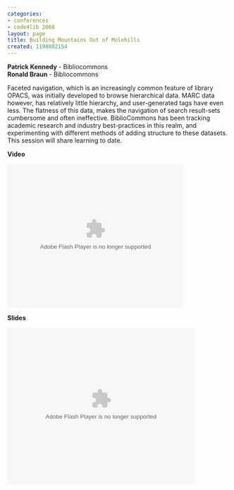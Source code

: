```yaml
---
categories:
- conferences
- code4lib 2008
layout: page
title: Building Mountains Out of Molehills
created: 1198802154
---
```

<b>Patrick Kennedy</b> - Bibliocommons<br />
<b>Ronald Braun</b> - Bibliocommons<br />

Faceted navigation, which is an increasingly common feature of library OPACS, was initially developed to browse hierarchical data. MARC data however, has relatively little hierarchy, and user-generated tags have even less. The flatness of this data, makes the navigation of search result-sets cumbersome and often ineffective. BiblioCommons has been tracking academic research and industry best-practices in this realm, and experimenting with different methods of adding structure to these datasets. This session will share learning to date.

<b>Video</b>

<embed id="VideoPlayback" style="width:400px;height:326px" flashvars="" src="http://video.google.com/googleplayer.swf?docid=1567493729311136070&hl=en" type="application/x-shockwave-flash"> </embed>

<b>Slides</b>

<div style="width:425px;text-align:left" id="__ss_295541"><object style="margin:0px" width="425" height="355"><param name="movie" value="http://static.slideshare.net/swf/ssplayer2.swf?doc=building-mountains-out-of-molehills-1204829626843816-3"/><param name="allowFullScreen" value="true"/><param name="allowScriptAccess" value="always"/><embed src="http://static.slideshare.net/swf/ssplayer2.swf?doc=building-mountains-out-of-molehills-1204829626843816-3" type="application/x-shockwave-flash" allowscriptaccess="always" allowfullscreen="true" width="425" height="355"></embed></object></div>
